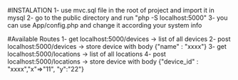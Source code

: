 #INSTALATION
1- use mvc.sql file in the root of project and import it in mysql
2- go to the public directory and run "php -S localhost:5000"
3- you can use App/config.php and change it according your system info

#Available Routes
1- get localhost:5000/devices -> list of all devices
2- post localhost:5000/devices -> store device with body {"name" : "xxxx"}
3- get localhost:5000/locations -> list of all locations
4- post localhost:5000/locations -> store device with body {"device_id" : "xxxx","x"=>"11", "y":"22"}
